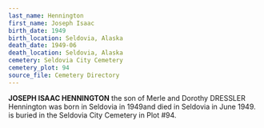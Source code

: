 ```yaml
---
last_name: Hennington
first_name: Joseph Isaac
birth_date: 1949
birth_location: Seldovia, Alaska
death_date: 1949-06
death_location: Seldovia, Alaska
cemetery: Seldovia City Cemetery
cemetery_plot: 94
source_file: Cemetery Directory
---
```

**JOSEPH ISAAC HENNINGTON** the son of Merle and Dorothy DRESSLER Hennington was born in Seldovia in 1949and died in Seldovia in June 1949. is buried in the Seldovia City Cemetery in Plot #94.  

